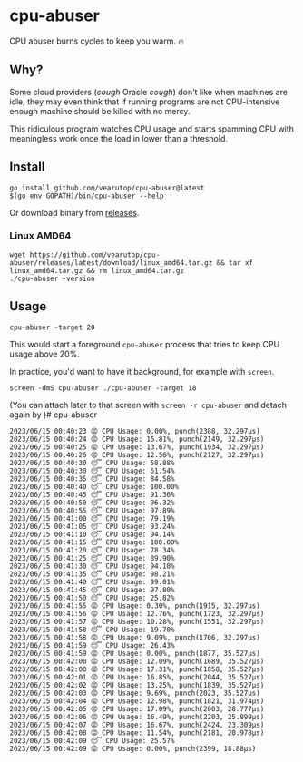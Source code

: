 # cpu-abuser

CPU abuser burns cycles to keep you warm. 🔥

## Why?

Some cloud providers (*cough* Oracle *cough*) don't like when machines are idle, they may even think that if running
programs are not CPU-intensive enough machine should be killed with no mercy.

This ridiculous program watches CPU usage and starts spamming CPU with meaningless work once the load in lower than a
threshold.

## Install

```
go install github.com/vearutop/cpu-abuser@latest
$(go env GOPATH)/bin/cpu-abuser --help
```

Or download binary from [releases](https://github.com/vearutop/cpu-abuser/releases).

### Linux AMD64

```
wget https://github.com/vearutop/cpu-abuser/releases/latest/download/linux_amd64.tar.gz && tar xf linux_amd64.tar.gz && rm linux_amd64.tar.gz
./cpu-abuser -version
```

## Usage

```
cpu-abuser -target 20
```

This would start a foreground `cpu-abuser` process that tries to keep CPU usage above 20%.

In practice, you'd want to have it background, for example with `screen`.

```
screen -dmS cpu-abuser ./cpu-abuser -target 18
```

(You can attach later to that screen with `screen -r cpu-abuser` and detach again by )# cpu-abuser

```
2023/06/15 00:40:23 😡 CPU Usage: 0.00%, punch(2388, 32.297µs)
2023/06/15 00:40:24 😡 CPU Usage: 15.81%, punch(2149, 32.297µs)
2023/06/15 00:40:25 😡 CPU Usage: 13.67%, punch(1934, 32.297µs)
2023/06/15 00:40:26 😡 CPU Usage: 12.56%, punch(2127, 32.297µs)
2023/06/15 00:40:30 😴 CPU Usage: 58.88%
2023/06/15 00:40:30 😴 CPU Usage: 61.54%
2023/06/15 00:40:35 😴 CPU Usage: 84.58%
2023/06/15 00:40:40 😴 CPU Usage: 100.00%
2023/06/15 00:40:45 😴 CPU Usage: 91.36%
2023/06/15 00:40:50 😴 CPU Usage: 96.32%
2023/06/15 00:40:55 😴 CPU Usage: 97.89%
2023/06/15 00:41:00 😴 CPU Usage: 79.19%
2023/06/15 00:41:05 😴 CPU Usage: 93.24%
2023/06/15 00:41:10 😴 CPU Usage: 94.14%
2023/06/15 00:41:15 😴 CPU Usage: 100.00%
2023/06/15 00:41:20 😴 CPU Usage: 78.34%
2023/06/15 00:41:25 😴 CPU Usage: 89.90%
2023/06/15 00:41:30 😴 CPU Usage: 94.10%
2023/06/15 00:41:35 😴 CPU Usage: 98.21%
2023/06/15 00:41:40 😴 CPU Usage: 99.01%
2023/06/15 00:41:45 😴 CPU Usage: 97.80%
2023/06/15 00:41:50 😴 CPU Usage: 25.82%
2023/06/15 00:41:55 😡 CPU Usage: 0.30%, punch(1915, 32.297µs)
2023/06/15 00:41:56 😡 CPU Usage: 12.76%, punch(1723, 32.297µs)
2023/06/15 00:41:57 😡 CPU Usage: 10.28%, punch(1551, 32.297µs)
2023/06/15 00:41:58 😴 CPU Usage: 19.70%
2023/06/15 00:41:58 😡 CPU Usage: 9.09%, punch(1706, 32.297µs)
2023/06/15 00:41:59 😴 CPU Usage: 26.43%
2023/06/15 00:41:59 😡 CPU Usage: 0.00%, punch(1877, 35.527µs)
2023/06/15 00:42:00 😡 CPU Usage: 12.09%, punch(1689, 35.527µs)
2023/06/15 00:42:00 😡 CPU Usage: 17.31%, punch(1858, 35.527µs)
2023/06/15 00:42:01 😡 CPU Usage: 16.85%, punch(2044, 35.527µs)
2023/06/15 00:42:02 😡 CPU Usage: 13.25%, punch(1839, 35.527µs)
2023/06/15 00:42:03 😡 CPU Usage: 9.69%, punch(2023, 35.527µs)
2023/06/15 00:42:04 😡 CPU Usage: 12.98%, punch(1821, 31.974µs)
2023/06/15 00:42:05 😡 CPU Usage: 17.09%, punch(2003, 28.777µs)
2023/06/15 00:42:06 😡 CPU Usage: 16.49%, punch(2203, 25.899µs)
2023/06/15 00:42:07 😡 CPU Usage: 16.67%, punch(2424, 23.309µs)
2023/06/15 00:42:08 😡 CPU Usage: 11.54%, punch(2181, 20.978µs)
2023/06/15 00:42:09 😴 CPU Usage: 25.57%
2023/06/15 00:42:09 😡 CPU Usage: 0.00%, punch(2399, 18.88µs)
```
